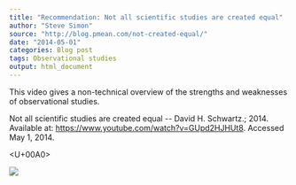 ```yaml
---
title: "Recommendation: Not all scientific studies are created equal"
author: "Steve Simon"
source: "http://blog.pmean.com/not-created-equal/"
date: "2014-05-01"
categories: Blog post
tags: Observational studies
output: html_document
---
```


This video gives a non-technical overview of the strengths and
weaknesses of observational studies.

<!---More--->

Not all scientific studies are created equal -- David H. Schwartz.;
2014. Available at: <https://www.youtube.com/watch?v=GUpd2HJHUt8>.
Accessed May 1, 2014.

<U+00A0>

![](http://www.pmean.com/images/images/14/not-created-equal01.png)




